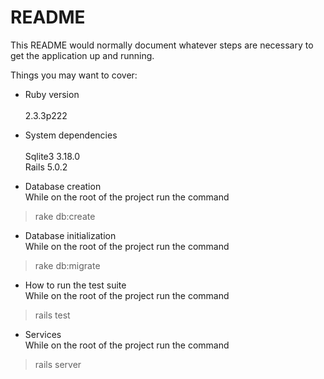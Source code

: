 # README

This README would normally document whatever steps are necessary to get the
application up and running.

Things you may want to cover:

* Ruby version <br /><br />2.3.3p222
* System dependencies <br /><br />
    Sqlite3 3.18.0 <br />
    Rails 5.0.2 <br />

* Database creation <br />
While on the root of the project run the command
> rake db:create

* Database initialization<br />
While on the root of the project run the command
> rake db:migrate

* How to run the test suite<br />
While on the root of the project run the command
> rails test

* Services <br />
While on the root of the project run the command
> rails server
